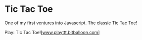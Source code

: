 Tic Tac Toe
================

One of my first ventures into Javascript. The classic Tic Tac Toe!

Play: Tic Tac Toe![www.playttt.bitballoon.com]
